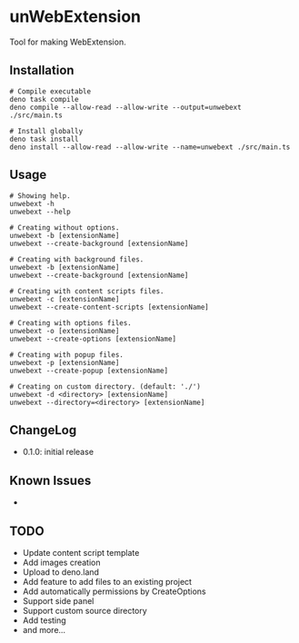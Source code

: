 # unWebExtension

Tool for making WebExtension.

## Installation

```
# Compile executable
deno task compile
deno compile --allow-read --allow-write --output=unwebext ./src/main.ts

# Install globally
deno task install
deno install --allow-read --allow-write --name=unwebext ./src/main.ts
```

## Usage

```
# Showing help.
unwebext -h
unwebext --help

# Creating without options.
unwebext -b [extensionName]
unwebext --create-background [extensionName]

# Creating with background files.
unwebext -b [extensionName]
unwebext --create-background [extensionName]

# Creating with content scripts files.
unwebext -c [extensionName]
unwebext --create-content-scripts [extensionName]

# Creating with options files.
unwebext -o [extensionName]
unwebext --create-options [extensionName]

# Creating with popup files.
unwebext -p [extensionName]
unwebext --create-popup [extensionName]

# Creating on custom directory. (default: './')
unwebext -d <directory> [extensionName]
unwebext --directory=<directory> [extensionName]
```

## ChangeLog

- 0.1.0: initial release

## Known Issues

-

## TODO

- Update content script template
- Add images creation
- Upload to deno.land
- Add feature to add files to an existing project
- Add automatically permissions by CreateOptions
- Support side panel
- Support custom source directory
- Add testing
- and more...
